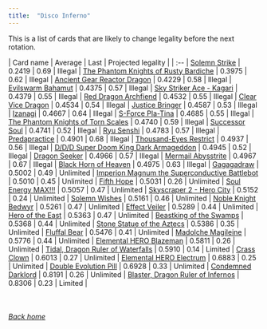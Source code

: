 ```yaml
---
title:  "Disco Inferno"
---
```


This is a list of cards that are likely to change legality before the next rotation.

| Card name | Average | Last | Projected legality |
| :-- |
[Solemn Strike](https://db.ygoprodeck.com/card/?search=Solemn%20Strike) | 0.2419 | 0.69 | Illegal |
[The Phantom Knights of Rusty Bardiche](https://db.ygoprodeck.com/card/?search=The%20Phantom%20Knights%20of%20Rusty%20Bardiche) | 0.3975 | 0.62 | Illegal |
[Ancient Gear Reactor Dragon](https://db.ygoprodeck.com/card/?search=Ancient%20Gear%20Reactor%20Dragon) | 0.4229 | 0.58 | Illegal |
[Evilswarm Bahamut](https://db.ygoprodeck.com/card/?search=Evilswarm%20Bahamut) | 0.4375 | 0.57 | Illegal |
[Sky Striker Ace - Kagari](https://db.ygoprodeck.com/card/?search=Sky%20Striker%20Ace%20-%20Kagari) | 0.4379 | 0.55 | Illegal |
[Red Dragon Archfiend](https://db.ygoprodeck.com/card/?search=Red%20Dragon%20Archfiend) | 0.4532 | 0.55 | Illegal |
[Clear Vice Dragon](https://db.ygoprodeck.com/card/?search=Clear%20Vice%20Dragon) | 0.4534 | 0.54 | Illegal |
[Justice Bringer](https://db.ygoprodeck.com/card/?search=Justice%20Bringer) | 0.4587 | 0.53 | Illegal |
[Izanagi](https://db.ygoprodeck.com/card/?search=Izanagi) | 0.4667 | 0.64 | Illegal |
[S-Force Pla-Tina](https://db.ygoprodeck.com/card/?search=S-Force%20Pla-Tina) | 0.4685 | 0.55 | Illegal |
[The Phantom Knights of Torn Scales](https://db.ygoprodeck.com/card/?search=The%20Phantom%20Knights%20of%20Torn%20Scales) | 0.4740 | 0.59 | Illegal |
[Successor Soul](https://db.ygoprodeck.com/card/?search=Successor%20Soul) | 0.4741 | 0.52 | Illegal |
[Ryu Senshi](https://db.ygoprodeck.com/card/?search=Ryu%20Senshi) | 0.4783 | 0.57 | Illegal |
[Predapractice](https://db.ygoprodeck.com/card/?search=Predapractice) | 0.4901 | 0.68 | Illegal |
[Thousand-Eyes Restrict](https://db.ygoprodeck.com/card/?search=Thousand-Eyes%20Restrict) | 0.4937 | 0.56 | Illegal |
[D/D/D Super Doom King Dark Armageddon](https://db.ygoprodeck.com/card/?search=D/D/D%20Super%20Doom%20King%20Dark%20Armageddon) | 0.4945 | 0.52 | Illegal |
[Dragon Seeker](https://db.ygoprodeck.com/card/?search=Dragon%20Seeker) | 0.4966 | 0.57 | Illegal |
[Mermail Abysstrite](https://db.ygoprodeck.com/card/?search=Mermail%20Abysstrite) | 0.4967 | 0.67 | Illegal |
[Black Horn of Heaven](https://db.ygoprodeck.com/card/?search=Black%20Horn%20of%20Heaven) | 0.4975 | 0.63 | Illegal |
[Gagagadraw](https://db.ygoprodeck.com/card/?search=Gagagadraw) | 0.5002 | 0.49 | Unlimited |
[Imperion Magnum the Superconductive Battlebot](https://db.ygoprodeck.com/card/?search=Imperion%20Magnum%20the%20Superconductive%20Battlebot) | 0.5010 | 0.45 | Unlimited |
[Fifth Hope](https://db.ygoprodeck.com/card/?search=Fifth%20Hope) | 0.5031 | 0.26 | Unlimited |
[Soul Energy MAX!!!](https://db.ygoprodeck.com/card/?search=Soul%20Energy%20MAX!!!) | 0.5057 | 0.47 | Unlimited |
[Skyscraper 2 - Hero City](https://db.ygoprodeck.com/card/?search=Skyscraper%202%20-%20Hero%20City) | 0.5152 | 0.24 | Unlimited |
[Solemn Wishes](https://db.ygoprodeck.com/card/?search=Solemn%20Wishes) | 0.5161 | 0.46 | Unlimited |
[Noble Knight Bedwyr](https://db.ygoprodeck.com/card/?search=Noble%20Knight%20Bedwyr) | 0.5261 | 0.47 | Unlimited |
[Effect Veiler](https://db.ygoprodeck.com/card/?search=Effect%20Veiler) | 0.5289 | 0.44 | Unlimited |
[Hero of the East](https://db.ygoprodeck.com/card/?search=Hero%20of%20the%20East) | 0.5363 | 0.47 | Unlimited |
[Beastking of the Swamps](https://db.ygoprodeck.com/card/?search=Beastking%20of%20the%20Swamps) | 0.5368 | 0.44 | Unlimited |
[Stone Statue of the Aztecs](https://db.ygoprodeck.com/card/?search=Stone%20Statue%20of%20the%20Aztecs) | 0.5386 | 0.35 | Unlimited |
[Fluffal Bear](https://db.ygoprodeck.com/card/?search=Fluffal%20Bear) | 0.5476 | 0.41 | Unlimited |
[Madolche Magileine](https://db.ygoprodeck.com/card/?search=Madolche%20Magileine) | 0.5776 | 0.44 | Unlimited |
[Elemental HERO Blazeman](https://db.ygoprodeck.com/card/?search=Elemental%20HERO%20Blazeman) | 0.5811 | 0.26 | Unlimited |
[Tidal, Dragon Ruler of Waterfalls](https://db.ygoprodeck.com/card/?search=Tidal,%20Dragon%20Ruler%20of%20Waterfalls) | 0.5910 | 0.14 | Limited |
[Crass Clown](https://db.ygoprodeck.com/card/?search=Crass%20Clown) | 0.6013 | 0.27 | Unlimited |
[Elemental HERO Electrum](https://db.ygoprodeck.com/card/?search=Elemental%20HERO%20Electrum) | 0.6883 | 0.25 | Unlimited |
[Double Evolution Pill](https://db.ygoprodeck.com/card/?search=Double%20Evolution%20Pill) | 0.6928 | 0.33 | Unlimited |
[Condemned Darklord](https://db.ygoprodeck.com/card/?search=Condemned%20Darklord) | 0.8191 | 0.26 | Unlimited |
[Blaster, Dragon Ruler of Infernos](https://db.ygoprodeck.com/card/?search=Blaster,%20Dragon%20Ruler%20of%20Infernos) | 0.8306 | 0.23 | Limited |

<br>

###### [Back home](index)